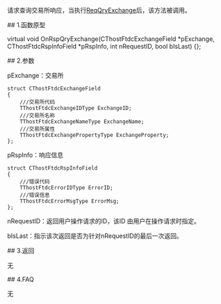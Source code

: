 <p>请求查询交易所响应，当执行<a href="../../CTHOSTFTDCTRADERSPI/REQQRYEXCHANGE/">ReqQryExchange</a>后，该方法被调用。</p>
<span class="anchor" id="17666895-43a0-4986-b528-4db42e682800"></span>
## 1.函数原型
<p>virtual void OnRspQryExchange(CThostFtdcExchangeField *pExchange, CThostFtdcRspInfoField *pRspInfo, int nRequestID, bool bIsLast) {};</p>
<span class="anchor" id="f9d40883-234b-4369-ade0-5934e6f1ec2e"></span>
## 2.参数
<p>pExchange：交易所</p>
<pre><code>struct CThostFtdcExchangeField
{
    ///交易所代码
    TThostFtdcExchangeIDType ExchangeID;
    ///交易所名称
    TThostFtdcExchangeNameType ExchangeName;
    ///交易所属性
    TThostFtdcExchangePropertyType ExchangeProperty;
};
</code></pre>
<p>pRspInfo：响应信息</p>
<pre><code>struct CThostFtdcRspInfoField
{
    ///错误代码
    TThostFtdcErrorIDType ErrorID;
    ///错误信息
    TThostFtdcErrorMsgType ErrorMsg;
};
</code></pre>
<p>nRequestID：返回用户操作请求的ID，该ID 由用户在操作请求时指定。</p>
<p>bIsLast：指示该次返回是否为针对nRequestID的最后一次返回。</p>
<span class="anchor" id="021f7ba8-b04e-4fee-a7f0-64b331472d70"></span>
## 3.返回
<p>无</p>
<span class="anchor" id="9340085e-b356-4728-a251-012afde543bc"></span>
## 4.FAQ
<p>无</p>
